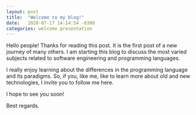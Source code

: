 ```yaml
---
layout: post
title:  "Welcome to my blog!"
date:   2020-07-17 14:14:54 -0300
categories: welcome presentation
---
```

Hello people! Thanks for reading this post. It is the first post of a new journey of many others. I am starting this blog to discuss the most varied subjects related to software engineering and programming languages.

I really enjoy learning about the differences in the programming language and its paradigms. So, if you, like me, like to learn more about old and new technologies, I invite you to follow me here.

I hope to see you soon!

Best regards.
